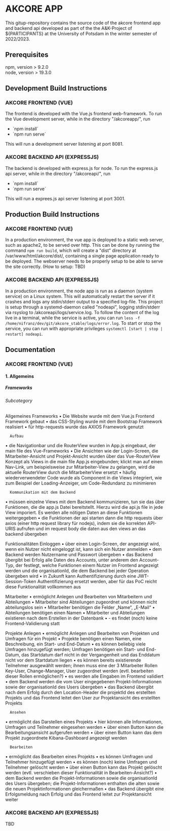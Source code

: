 # AKCORE APP

This gitup-repository contains the source code of the akcore frontend app and backend api developed as part of the the A&K-Project of ${PARTICIPANTS} at the University of Potsdam in the winter semester of 2022/2023.

## Prerequisites

npm, version > 9.2.0  
node, version > 19.3.0  

## Development Build Instructions
### AKCORE FRONTEND (VUE)

The frontend is developed with the Vue.js frontend web-framework. To run the Vue development server, while in the directory "/akcoreapp/", run  
<ul>
    <li>`npm install`</li>
    <li>`npm run serve` </li>
</ul> 

This will run a development server listening at port 8081.

### AKCORE BACKEND API (EXPRESSJS)

The backend is developed with express.js for node. To run the express.js api server, while in the directory "/akcoreapi/", run  
<ul>
    <li>`npm install`</li>
    <li>`npm run serve` </li>
</ul> 

This will run a exprees.js api server listening at port 3001.

## Production Build Instructions
### AKCORE FRONTEND (VUE)
In a production environment, the vue app is deployed to a static web server, such as apache2, to be served over http. This can be done by running the command `npm run build`, which will create a "dist" directory at /var/www/html/akcore/dist/, containing a single page application ready to be deployed. The webserver needs to be properly setup to be able to serve the site correctly. (How to setup: TBD)

### AKCORE BACKEND API (EXPRESSJS)
In a production environment, the node app is run as a daemon (system service) on a Linux system. This will automatically restart the server if it crashes and logs any stdin/stderr output to a specified log-file. This project is setup through a systemd-daemon called "nodeapi", logging stdin/stderr via rsyslog to /akcoreapi/logs/service.log. To follow the content of the log live in a terminal, while the service is active, you can run `less -f /home/nifranz/dev/git/akcore_stable/logs/error.log`. To start or stop the service, you can run with appropriate privileges `systemctl [start | stop | restart] nodeapi`. 
## Documentation

### AKCORE FRONTEND (VUE)

#### 1. Allgemeins
##### Frameworks
###### Subcategory

Allgemeines
      Frameworks
•	Die Website wurde mit dem Vue.js Frontend Framework gebaut
•	das CSS-Styling wurde mit dem Bootstrap Framework realisiert
•	für http-requests wurde das AXIOS Framework genutzt

      Aufbau
•	die Navigationbar und die RouterView wurden in App.js eingebaut, der main file des Vue-Frameworks
•	Die Ansichten wie der Login-Screen, die Mitarbeiter-Ansicht und Projekt-Ansicht wurden über das Vue-RouterView Konzept als Views in die main file App.js eingebunden; klickt man auf einen Nav-Link, um beispielsweise zur Mitarbeiter-View zu gelangen, wird die aktuelle RouterView durch die MitarbeiterView ersetzt
•	häufig wiederverwendeter Code wurde als Component in die Views integriert, wie zum Beispiel der Loading-Anzeiger, um Code-Redundanz zu minimieren

      Kommunikation mit dem Backend
•	müssen einzelne Views mit dem Backend kommunizieren, tun sie das über Funktionen, die die app.js Datei bereitstellt. Hierzu wird die api.js file in jede View imporiert. Es werden alle nötigen Daten an diese Funktionen weitergegeben
•	die Funktionen der api starten dann die http requests über axios (einer http request library für nodejs), indem sie die korrekten API-URIS aufrufen und im request body die daten aus den views an das backend übergeben

Funktionalitäten
Einloggen
•	über einen Login-Screen, der angezeigt wird, wenn ein Nutzer nicht eingeloggt ist, kann sich ein Nutzer anmelden
•	dem Backend werden Nutzername und Passwort übergeben
•	das Backend übergibt bei Erfolg alle Daten des Accounts, unter anderem den Account-Typ, der festlegt, welche Funktionen einem Nutzer im Frontend angezeigt werden und die organisationId, die dem Backend bei jeder Operation übergeben wird
•	in Zukunft kann Authentifizierung durch eine JWT-Session-Token Authentifizierung ersetzt werden, aber für das PoC reicht diese Funktionalität vollkommen aus

Mitarbeiter 
•	ermöglicht Anlegen und Bearbeiten von Mitarbeitern und Abteilungen
•	Mitarbeiter sind Abteilungen zugeordnet und können nicht abteilungslos sein
•	Mitarbeiter benötigen die Felder „Name“, „E-Mail“
•	Abteilungen benötigen einen Namen
•	Mitarbeiter und Abteilungen existieren nach dem Erstellen in der Datenbank
•	- es findet (noch) keine Frontend-Validierung statt

Projekte
      Anlegen 
•	ermöglicht Anlegen und Bearbeiten von Projekten und Umfragen für ein Projekt
•	Projekte benötigen einen Namen, eine Beschreibung, ein Start- und End-Datum
•	es können beliebig viele Umfragen hinzugefügt werden; Umfragen benötigen ein Start- und End-Datum, das Startdatum darf nicht in der Vergangenheit und das Enddatum nicht vor dem Startdatum liegen
•	es können bereits existierende Teilnehmer ausgewählt werden; ihnen muss eine der 3 Mitarbeiter Rollen Key-User, Change-Manager, User zugeordnet werden (evtl. bearbeiten dieser Rollen ermöglichen?)
•	es werden alle Eingaben im Frontend validiert
•	dem Backend werden die vom User eingegebenen Projekt-Informationen sowie der organisationId des Users übergeben
•	das Backend übergibt nach dem Erfolg durch den Location-Header die projektId des erstellten Projekts und das Frontend leitet den User zur Projektansicht des erstellten Projekts

      Ansehen 
•	ermöglicht das Darstellen eines Projekts
•	hier können alle Informationen, Umfragen und Teilnehmer eingesehen werden
•	über einen Button kann die Bearbeitungsansicht aufgerufen werden
•	über einen Button kann das dem Projekt zugeordnete Kibana-Dashboard angezeigt werden

      Bearbeiten
•	ermöglicht das Bearbeiten eines Projekts
•	es können Umfragen und Teilnehmer hinzugefügt werden
•	es können (noch) keine Umfragen und Teilnehmer gelöscht werden
•	über einen Button kann das Projekt gelöscht werden (evtl. verschieben dieser Funktionalität in Bearbeiten-Ansicht?)
•	dem Backend werden die Projekt-Informationen sowie die organisationId des Users übergeben; die Projekt-Informationen enthalten die alten sowie die neuen Projektinformationen gleichermaßen
•	das Backend übergibt eine Erfolgsmeldung nach Erfolg und das Frontend leitet zur Projektansicht weiter

### AKCORE BACKEND API (EXPRESSJS)

TBD